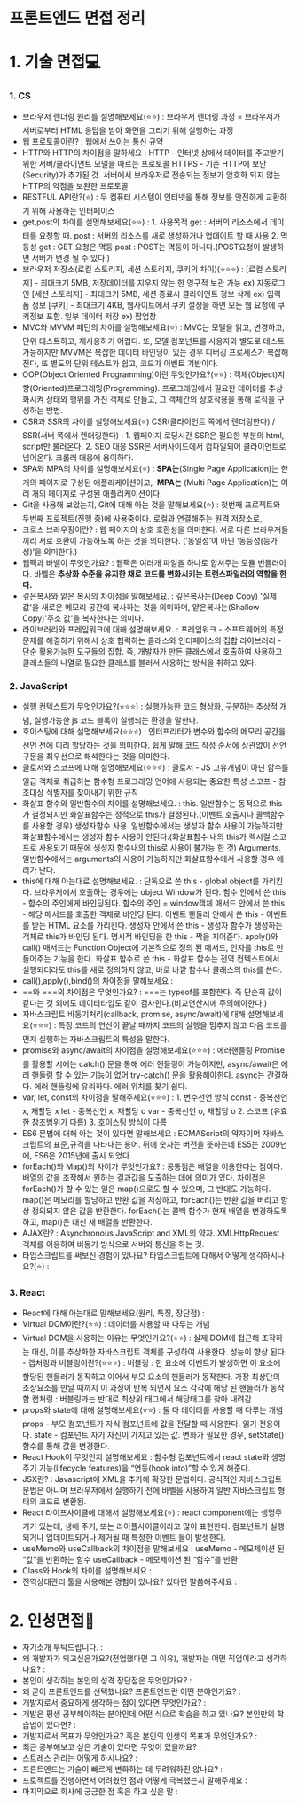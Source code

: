 # 프론트엔드 면접 정리

# 1. 기술 면접💻

### 1. CS

- 브라우저 렌더링 원리를 설명해보세요(⭐️⭐️)
  : 브라우저 렌더링 과정 = 브라우저가 서버로부터 HTML 응답을 받아 화면을 그리기 위해 실행하는 과정
- 웹 프로토콜이란?
  : 웹에서 쓰이는 통신 규약
- HTTP와 HTTP의 차이점을 말하세요
  : HTTP - 인터넷 상에서 데이터를 주고받기 위한 서버/클라이언트 모델을 따르는 프로토콜
  HTTPS - 기존 HTTP에 보안(Security)가 추가된 것. 서버에서 브라우저로 전송되는 정보가 암호화 되지 않는 HTTP의 약점을 보완한 프로토콜
- RESTFUL API란?(⭐️)
  : 두 컴퓨터 시스템이 인터넷을 통해 정보를 안전하게 교환하기 위해 사용하는 인터페이스
- get,post의 차이를 설명해보세요(⭐️⭐️)
  : 1. 사용목적
  get : 서버의 리소스에서 데이터를 요청할 때.
  post : 서버의 리소스를 새로 생성하거나 업데이트 할 때 사용 2. 멱등성
  get : GET 요청은 멱등
  post : POST는 멱등이 아니다.(POST요청이 발생하면 서버가 변경 될 수 있다.)
- 브라우저 저장소(로컬 스토리지, 세션 스토리지, 쿠키의 차이)(⭐️⭐️⭐️)
  : [로컬 스토리지] - 최대크기 5MB, 저장데이터를 지우지 않는 한 영구적 보관 가능 ex) 자동로그인
  [세션 스토리지] - 최대크기 5MB, 세션 종료시 클라이언트 정보 삭제 ex) 입력 폼 정보
  [쿠키] - 최대크기 4KB, 웹사이트에서 쿠키 설정을 하면 모든 웹 요청에 쿠키정보 포함. 일부 데이터 저장 ex) 팝업창
- MVC와 MVVM 패턴의 차이를 설명해보세요(⭐️)
  : MVC는 모델을 읽고, 변경하고, 단위 테스트하고, 재사용하기 어렵다. 또, 모델 컴포넌트를 사용자와 별도로 테스트 가능하지만 MVVM은 복잡한 데이터 바인딩이 있는 경우 디버깅 프로세스가 복잡해진다, 또 별도의 단위 테스트가 쉽고, 코드가 이벤트 기반이다.
- OOP(Object Oriented Programming)이란 무엇인가요?(⭐️⭐️)
  : 객체(Object)지향(Oriented)프로그래밍(Programming).
  프로그래밍에서 필요한 데이터를 추상화시켜 상태와 행위를 가진 객체로 만들고, 그 객체간의 상호작용을 통해 로직을 구성하는 방법.
- CSR과 SSR의 차이를 설명해보세요(⭐️)
  CSR(클라이언트 쪽에서 렌더링한다) / SSR(서버 쪽에서 렌더링한다)
  : 1. 웹페이지 로딩시간
  SSR은 필요한 부분의 html, script만 불러온다. 2. SEO 대응
  SSR은 서버사이드에서 컴파일되어 클라이언트로 넘어온다. 크롤러 대응에 용이하다.
- SPA와 MPA의 차이를 설명해보세요(⭐️)
  : **SPA는**(Single Page Application)는 한 개의 페이지로 구성된 애플리케이션이고, 
  **MPA는** (Multi Page Application)는 여러 개의 페이지로 구성된 애플리케이션이다.
- Git을 사용해 보았는지, Git에 대해 아는 것을 말해보세요(⭐️)
  : 첫번째 프로젝트와 두번째 프로젝트(진행 중)에 사용중이다. 로컬과 연결해주는 원격 저장소로,
- 크로스 브라우징이란?
  : 웹 페이지의 상호 호환성을 의미한다. 서로 다른 브라우저들끼리 서로 호환이 가능하도록 하는 것을 의미한다. (’동일성’이 아닌 ‘동등성(등가성)’을 의미한다.)
- 웹팩과 바벨이 무엇인가요?
  : 웹팩은 여러개 파일을 하나로 합쳐주는 모듈 번들러이다.
  바벨은 **추상화 수준을 유지한 채로 코드를 변화시키는 트랜스파일러의 역할을 한다.**
- 깊은복사와 얕은 복사의 차이점을 말해보세요.
  : 깊은복사는(Deep Copy) '실제 값'을 새로운 메모리 공간에 복사하는 것을 의미하며,
  얕은복사는(Shallow Copy)'주소 값'을 복사한다는 의미다.
- 라이브러리와 프레임워크에 대해 설명해보세요.
  : 프레임워크 - 소프트웨어의 특정 문제를 해결하기 위해서 상호 협력하는 클래스와 인터페이스의 집합
  라이브러리 - 단순 활용가능한 도구들의 집합. 즉, 개발자가 만든 클래스에서 호출하여 사용하고 클래스들의 나열로 필요한 클래스를 불러서 사용하는 방식을 취하고 있다.

### 2. JavaScript

- 실행 컨텍스트가 무엇인가요?(⭐️⭐️⭐️)
  : 실행가능한 코드 형상화, 구분하는 추상적 개념, 실행가능한 js 코드 블록이 실행되는 환경을 말한다.
- 호이스팅에 대해 설명해보세요(⭐️⭐️⭐️)
  : 인터프리터가 변수와 함수의 메모리 공간을 선언 전에 미리 할당하는 것을 의미한다.
  쉽게 말해 코드 작성 순서에 상관없이 선언구문을 최우선으로 해석한다는 것을 의미한다.
- 클로저와 스코프에 대해 설명해보세요(⭐️⭐️⭐️)
  : 클로저 - JS 고유개념이 아닌 함수를 일급 객체로 취급하는 함수형 프로그래밍 언어에 사용되는 중요한 특성
  스코프 - 참조대상 식별자를 찾아내기 위한 규칙
- 화살표 함수와 일반함수의 차이를 설명해보세요.
  : this. 일반함수는 동적으로 this가 결정되지만 화살표함수는 정적으로 this가 결정된다.(이벤트 호출시나 콜백함수를 사용할 경우)
  생성자함수 사용. 일반함수에서는 생성자 함수 사용이 가능하지만 화살표함수에서는 생성자 함수 사용이 안된다.(화살표함수 내의 this가 렉시컬 스코프로 사용되기 때문에 생성자 함수내의 this로 사용이 불가능 한 것)
  Arguments. 일반함수에서는 arguments의 사용이 가능하지만 화살표함수에서 사용할 경우 에러가 난다.
- this에 대해 아는대로 설명해보세요.
  : 단독으로 쓴 this - global object를 가리킨다. 브라우저에서 호출하는 경우에는 object Window가 된다.
  함수 안에서 쓴 this - 함수의 주인에게 바인딩된다. 함수의 주인 = window객체
  매서드 안에서 쓴 this - 해당 매서드를 호출한 객체로 바인딩 된다.
  이벤트 핸들러 안에서 쓴 this - 이벤트를 받는 HTML 요소를 가리킨다.
  생성자 안에서 쓴 this - 생성자 함수가 생성하는 객체로 this가 바인딩 된다.
  명시적 바인딩을 한 this - 짝을 지어준다. apply()와 call() 매서드는 Function Object에 기본적으로 정의 된 메서드, 인자를 this로 만들어주는 기능을 한다.
  화살표 함수로 쓴 this - 화살표 함수는 전역 컨텍스트에서 실행되더라도 this를 새로 정의하지 않고, 바로 바깥 함수나 클래스의 this를 쓴다.
- call(),apply(),bind()의 차이점을 말해보세요
  :
- ==와 ===의 차이점은 무엇인가요?
  : ===는 typeof를 포함한다. 즉 단순히 값이 같다는 것 외에도 데이터타입도 같이 검사한다.(비교연산시에 주의해야한다.)
- 자바스크립트 비동기처리(callback, promise, async/await)에 대해 설명해보세요(⭐️⭐️⭐️)
  : 특정 코드의 연산이 끝날 때까지 코드의 실행을 멈추지 않고 다음 코드를 먼저 실행하는 자바스크립트의 특성을 말한다.
- promise와 async/await의 차이점을 설명해보세요(⭐️⭐️⭐️)
  : 에러핸들링 Promise를 활용할 시에는 catch() 문을 통해 에러 핸들링이 가능하지만, async/await은 에러 핸들링 할 수 있는 기능이 없어 try-catch() 문을 활용해야한다.
  async는 간결하다. 에러 핸들링에 유리하다. 에러 위치를 찾기 쉽다.
- var, let, const의 차이점을 말해주세요(⭐️⭐️⭐️)
  : 1. 변수선언 방식
  const - 중복선언 x, 재할당 x
  let - 중복선언 x, 재할당 o
  var - 중복선언 o, 재할당 o 2. 스코프 (유효한 참조범위가 다름) 3. 호이스팅 방식이 다름
- ES6 문법에 대해 아는 것이 있다면 말해보세요
  : ECMAScript의 약자이며 자바스크립트의 표준,규격을 나타내는 용어. 뒤에 숫자는 버전을 뜻하는데 ES5는 2009년에, ES6은 2015년에 출시 되었다.
- forEach()와 Map()의 차이가 무엇인가요?
  : 공통점은 배열을 이용한다는 점이다. 배열의 값을 조작해서 원하는 결과값을 도출하는 데에 의미가 있다.
  차이점은 forEach()가 할 수 있는 일은 map()으로도 할 수 있으며, 그 반대도 가능하다.
  map()은 메모리를 할당하고 반환 값을 저장하고, forEach()는 반환 값을 버리고 항상 정의되지 않은 값을 반환한다.
  forEach()는 콜백 함수가 현재 배열을 변경하도록 하고, map()은 대신 새 배열을 반환한다.
- AJAX란?
  : Asynchronous JavaScript and XML의 약자. XMLHttpRequest 객체를 이용하여 비동기 방식으로 서버와 통신을 하는 것.
- 타입스크립트를 써보신 경험이 있나요? 타입스크립트에 대해서 어떻게 생각하시나요?(⭐️)
  :

### 3. React

- React에 대해 아는대로 말해보세요(원리, 특징, 장단점)
  :
- Virtual DOM이란?(⭐️⭐️)
  : 데이터를 사용할 때 다루는 개념
- Virtual DOM을 사용하는 이유는 무엇인가요?(⭐️⭐️)
  : 실제 DOM에 접근해 조작하는 대신, 이를 추상화한 자바스크립트 객체를 구성하여 사용한다. 성능이 향상 된다. - 캡처링과 버블링이란?(⭐️⭐️⭐️)
  : 버블링 : 한 요소에 이벤트가 발생하면 이 요소에 할당된 핸들러가 동작하고 이어서 부모 요소의 핸들러가 동작한다. 가장 최상단의 조상요소를 만날 때까지 이 과정이 반복 되면서 요소 각각에 해당 된 핸들러가 동작함
  캡처링 : 버블링과는 반대로 최상위 태그에서 해당태그를 찾아 내려감
- props와 state에 대해 설명해보세요(⭐️⭐️)
  : 둘 다 데이터를 사용할 때 다루는 개념
  props - 부모 컴포넌트가 자식 컴포넌트에 값을 전달할 때 사용한다. 읽기 전용이다.
  state - 컴포넌트 자기 자신이 가지고 있는 값. 변화가 필요한 경우, setState() 함수를 통해 값을 변경한다.
- React Hook이 무엇인지 설명해보세요
  : 함수형 컴포넌트에서 react state와 생명주기 기능(lifecycle features)을 “연동(hook into)”할 수 있게 해준다.
- JSX란?
  : Javascript에 XML을 추가해 확장한 문법이다. 공식적인 자바스크립트 문법은 아니며 브라우저에서 실행하기 전에 바벨을 사용하여 일반 자바스크립트 형태의 코드로 변환됨.
- React 라이프사이클에 대해서 설명해보세요(⭐️)
  : react component에는 생명주기가 있는데, 생애 주기, 또는 라이플사이클이라고 많이 표현한다. 컴포넌트가 실행되거나 업데이트되거나 제거될 때 특정한 이벤트 들이 발생한다.
- useMemo와 useCallback의 차이점을 말해보세요
  : useMemo - 메모제이션 된 “값”을 반환하는 함수
  useCallback - 메모제이션 된 “함수”를 반환
- Class와 Hook의 차이를 설명해보세요
  :
- 전역상태관리 툴을 사용해본 경험이 있나요? 있다면 말씀해주세요
  :

# 2. 인성면접🧐

- 자기소개 부탁드립니다.
  :
- 왜 개발자가 되고싶은가요?(전업했다면 그 이유), 개발자는 어떤 직업이라고 생각하나요?
  :
- 본인이 생각하는 본인의 성격 장단점은 무엇인가요?
  :
- 왜 굳이 프론트엔드를 선택했나요? 프론트엔드란 어떤 분야인가요?
  :
- 개발자로서 중요하게 생각하는 점이 있다면 무엇인가요?
  :
- 개발은 평생 공부해야하는 분야인데 어떤 식으로 학습을 하고 있나요? 본인만의 학습법이 있다면?
  :
- 개발자로서 목표가 무엇인가요? 혹은 본인의 인생의 목표가 무엇인가요?
  :
- 최근 공부해보고 싶은 기술이 있다면 무엇이 있을까요?
  :
- 스트레스 관리는 어떻게 하시나요?
  :
- 프론트엔드는 기술이 빠르게 변화하는 데 두려워하진 않나요?
  :
- 프로젝트를 진행하면서 어려웠던 점과 어떻게 극복했는지 말해주세요
  :
- 마지막으로 회사에 궁금한 점 혹은 하고 싶은 말
  :
